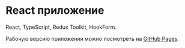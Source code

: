 # React приложение

React, TypeScript, Redux Toolkit, HookForm.

Рабочую версию приложения можно посмотреть на [GitHub Pages](https://066den.github.io/data_table/).
